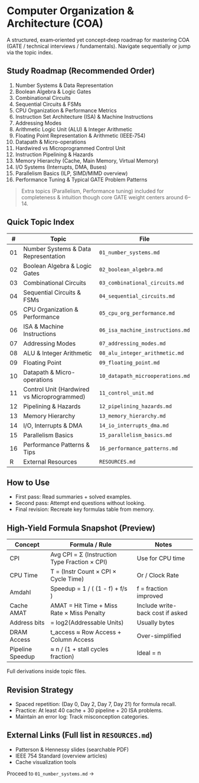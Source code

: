 # Computer Organization & Architecture (COA)

A structured, exam‑oriented yet concept‑deep roadmap for mastering COA (GATE / technical interviews / fundamentals). Navigate sequentially or jump via the topic index.

## Study Roadmap (Recommended Order)
1. Number Systems & Data Representation
2. Boolean Algebra & Logic Gates
3. Combinational Circuits
4. Sequential Circuits & FSMs
5. CPU Organization & Performance Metrics
6. Instruction Set Architecture (ISA) & Machine Instructions
7. Addressing Modes
8. Arithmetic Logic Unit (ALU) & Integer Arithmetic
9. Floating Point Representation & Arithmetic (IEEE‑754)
10. Datapath & Micro-operations
11. Hardwired vs Microprogrammed Control Unit
12. Instruction Pipelining & Hazards
13. Memory Hierarchy (Cache, Main Memory, Virtual Memory)
14. I/O Systems (Interrupts, DMA, Buses)
15. Parallelism Basics (ILP, SIMD/MIMD overview)
16. Performance Tuning & Typical GATE Problem Patterns

> Extra topics (Parallelism, Performance tuning) included for completeness & intuition though core GATE weight centers around 6–14.

## Quick Topic Index
| # | Topic | File |
|---|-------|------|
|01| Number Systems & Data Representation | `01_number_systems.md` |
|02| Boolean Algebra & Logic Gates | `02_boolean_algebra.md` |
|03| Combinational Circuits | `03_combinational_circuits.md` |
|04| Sequential Circuits & FSMs | `04_sequential_circuits.md` |
|05| CPU Organization & Performance | `05_cpu_org_performance.md` |
|06| ISA & Machine Instructions | `06_isa_machine_instructions.md` |
|07| Addressing Modes | `07_addressing_modes.md` |
|08| ALU & Integer Arithmetic | `08_alu_integer_arithmetic.md` |
|09| Floating Point | `09_floating_point.md` |
|10| Datapath & Micro-operations | `10_datapath_microoperations.md` |
|11| Control Unit (Hardwired vs Microprogrammed) | `11_control_unit.md` |
|12| Pipelining & Hazards | `12_pipelining_hazards.md` |
|13| Memory Hierarchy | `13_memory_hierarchy.md` |
|14| I/O, Interrupts & DMA | `14_io_interrupts_dma.md` |
|15| Parallelism Basics | `15_parallelism_basics.md` |
|16| Performance Patterns & Tips | `16_performance_patterns.md` |
|R| External Resources | `RESOURCES.md` |

## How to Use
- First pass: Read summaries + solved examples.
- Second pass: Attempt end questions without looking.
- Final revision: Recreate key formulas table from memory.

## High-Yield Formula Snapshot (Preview)
| Concept | Formula / Rule | Notes |
|---------|----------------|-------|
| CPI | Avg CPI = Σ (Instruction Type Fraction × CPI) | Use for CPU time |
| CPU Time | T = (Instr Count × CPI × Cycle Time) | Or / Clock Rate |
| Amdahl | Speedup = 1 / ( (1 - f) + f/s ) | f = fraction improved |
| Cache AMAT | AMAT = Hit Time + Miss Rate × Miss Penalty | Include write-back cost if asked |
| Address bits | = log2(Addressable Units) | Usually bytes |
| DRAM Access | t_access ≈ Row Access + Column Access | Over-simplified |
| Pipeline Speedup | ≈ n / (1 + stall cycles fraction) | Ideal = n | 

Full derivations inside topic files.

## Revision Strategy
- Spaced repetition: (Day 0, Day 2, Day 7, Day 21) for formula recall.
- Practice: At least 40 cache + 30 pipeline + 20 ISA problems.
- Maintain an error log: Track misconception categories.

## External Links (Full list in `RESOURCES.md`)
- Patterson & Hennessy slides (searchable PDF)
- IEEE 754 Standard (overview articles)
- Cache visualization tools

Proceed to `01_number_systems.md` →
